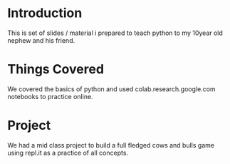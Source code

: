 # Introduction 
This is set of slides / material i prepared to teach python to my 10year old nephew and his friend.

# Things Covered
We covered the basics of python and used colab.research.google.com notebooks to practice online.

# Project
We had a mid class project to build a full fledged cows and bulls game using repl.it as a practice of all concepts.

